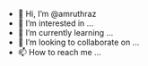 - 👋 Hi, I’m @amruthraz
- 👀 I’m interested in ...
- 🌱 I’m currently learning ...
- 💞️ I’m looking to collaborate on ...
- 📫 How to reach me ...

<!---
amruthraz/amruthraz is a ✨ special ✨ repository because its `README.md` (this file) appears on your GitHub profile.
You can click the Preview link to take a look at your changes.
--->
